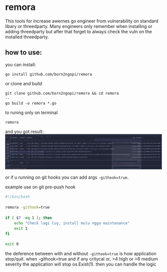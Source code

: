 # remora

This tools for increase awernes go engineer from vulnerability on standard libary or threedparty.
Many engineers only remember when installing or adding threedparty but after that forget to always check the vuln on the installed threedparty.

## how to use:
you can install:
```shell
go install github.com/born2ngopi/remora
```
or clone and build
``` shell
git clone github.com/born2ngopi/remora && cd remora
--
go build -o remora *.go
```

to runing only on terminal
```shell
remora
```
and you got result:
![img](./media/result.png)

or if u running on git hooks you can add args `-githook=true`.

example use on git pre-push hook
```bash
#!/bin/bash

remora -githook=true

if [ $? -eq 1 ]; then
    echo "Check lagi Cuy, install mulu ngga maintenance"
    exit 1  
fi

exit 0
```

the deference between with and without `-githook=true` is how application stop/quit. 
when -githook=true and if any critycal or, >4 high or >6 medium severity the application will stop os.Exist(1).
then you can handle the logic